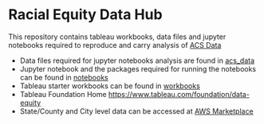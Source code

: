 # Racial Equity Data Hub 

This repository contains tableau workbooks, data files and jupyter notebooks required to reproduce and carry analysis of [ACS Data](https://www.census.gov/data/developers/data-sets/acs-1year.html)

- Data files required for jupyter notebooks analysis are found in [acs_data](https://github.com/SalesforceLabs/REDH/tree/main/acs_data)
- Jupyter notebook and the packages required for running the notebooks can be found in [notebooks](https://github.com/SalesforceLabs/REDH/tree/main/notebooks)
- Tableau starter workbooks can be found in [workbooks](https://github.com/SalesforceLabs/REDH/tree/main/workbooks)
- Tableau Foundation Home https://www.tableau.com/foundation/data-equity
- State/County and City level data can be accessed at [AWS Marketplace](https://aws.amazon.com/marketplace/pp/prodview-hnl34ytkvhtug?sr=0-1&ref_=beagle&applicationId=AWSMPContessa#offers)
